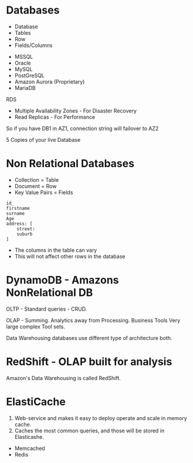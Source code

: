 # Databases

* Database
* Tables
* Row
* Fields/Columns

- MSSQL
- Oracle
- MySQL
- PostGreSQL
- Amazon Aurora (Proprietary)
- MariaDB

RDS
* Multiple Availability Zones - For Disaster Recovery
* Read Replicas - For Performance

So if you have DB1 in AZ1, connection string will failover to AZ2

5 Copies of your live Database

# Non Relational Databases
* Collection = Table
* Document = Row
* Key Value Pairs = Fields

```
id_
firstname
surname
Age
address: [
	street:
	suburb
]
```

* The columns in the table can vary
* This will not affect other rows in the database

# DynamoDB  - Amazons NonRelational DB

OLTP - Standard queries - CRUD.

OLAP - Summing. Analytics away from Processing. Business Tools Very large complex Tool sets.

Data Warehousing databases use different type of architecture both.


# RedShift - OLAP built for analysis

Amazon's Data Warehousing is called RedShift.

# ElastiCache

1. Web-service and makes it easy to deploy operate and scale in memory cache.
2. Caches the most common queries, and those will be stored in Elasticashe.

- Memcached
- Redis
